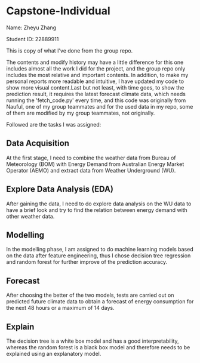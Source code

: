 # Capstone-Individual

Name: Zheyu Zhang

Student ID: 22889911

This is copy of what I've done from the group repo. 

The contents and modify history may have a little difference for this one includes almost all the work I did for the project, and the group repo
only includes the most relative and important contents. In addition, to make my personal reports more readable and intuitive, I have updated my code
to show more visual content.Last but not least, with time goes, to show the prediction result, it requires the latest forecast climate data, which needs 
running the 'fetch_code.py' every time, and this code was originally from Nauful, one of my group teammates and for the used data in my repo, some of them
are modified by my group teammates, not originally.

Followed are the tasks I was assigned:

## Data Acquisition

At the first stage, I need to combine the weather data from Bureau of Meteorology (BOM) with 
Energy Demand from Australian Energy Market Operator (AEMO) and extract data from Weather Underground (WU).

## Explore Data Analysis (EDA)

After gaining the data, I need to do explore data analysis on the WU data to have a brief look 
and try to find the relation between energy demand with other weather data.

## Modelling

In the modelling phase, I am assigned to do machine learning models based on the data after feature engineering,
thus I chose decision tree regression and random forest for further improve of the prediction accuracy.

## Forecast

After choosing the better of the two models, tests are carried out on predicted future climate data to obtain a forecast 
of energy consumption for the next 48 hours or a maximum of 14 days.

## Explain

The decision tree is a white box model and has a good interpretability, 
whereas the random forest is a black box model and therefore needs to be explained using an explanatory model.



